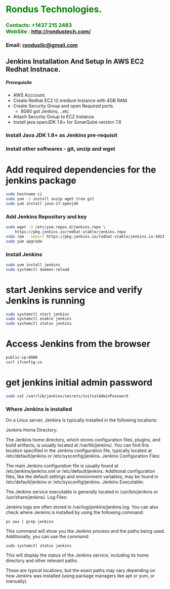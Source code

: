 #  **<span style="color:green">Rondus Technologies.</span>**
### **<span style="color:green">Contacts: +1437 215 2483<br> WebSite : <http://rondustech.com/></span>**
### **Email: rondusllc@gmail.com**



## Jenkins Installation And Setup In AWS EC2 Redhat Instnace.
##### Prerequisite
+ AWS Acccount.
+ Create Redhat EC2 t2.medium Instance with 4GB RAM.
+ Create Security Group and open Required ports.
   + 8080 got Jenkins, ..etc
+ Attach Security Group to EC2 Instance.
+ Install java openJDK 1.8+ for SonarQube version 7.8

### Install Java JDK 1.8+ as Jenkins pre-requisit
### Install other softwares - git, unzip and wget
# Add required dependencies for the jenkins package

``` sh
sudo hostname ci
sudo yum -y install unzip wget tree git
sudo yum install java-17-openjdk

```
###  Add Jenkins Repository and key
```sh
sudo wget -O /etc/yum.repos.d/jenkins.repo \
    https://pkg.jenkins.io/redhat-stable/jenkins.repo
sudo rpm --import https://pkg.jenkins.io/redhat-stable/jenkins.io-2023.key
sudo yum upgrade
```
### Install Jenkins
```sh
sudo yum install jenkins
sudo systemctl daemon-reload
```
# start Jenkins  service and verify Jenkins is running
```sh
sudo systemctl start jenkins
sudo systemctl enable jenkins
sudo systemctl status jenkins
```
# Access Jenkins from the browser
```sh
public-ip:8080
curl ifconfig.co 
```
# get jenkins initial admin password
```sh
sudo cat /var/lib/jenkins/secrets/initialAdminPassword
```
### Where Jenkins is installed
On a Linux server, Jenkins is typically installed in the following locations:

Jenkins Home Directory:

The Jenkins home directory, which stores configuration files, plugins, and build artifacts, is usually located at /var/lib/jenkins/.
You can find this location specified in the Jenkins configuration file, typically located at /etc/default/jenkins or /etc/sysconfig/jenkins.
Jenkins Configuration Files:

The main Jenkins configuration file is usually found at /etc/jenkins/jenkins.xml or /etc/default/jenkins.
Additional configuration files, like the default settings and environment variables, may be found in /etc/default/jenkins or /etc/sysconfig/jenkins.
Jenkins Executable:

The Jenkins service executable is generally located in /usr/bin/jenkins or /usr/share/jenkins/.
Log Files:

Jenkins logs are often stored in /var/log/jenkins/jenkins.log.
You can also check where Jenkins is installed by using the following command:

```
ps aux | grep jenkins
```
This command will show you the Jenkins process and the paths being used. Additionally, you can use the command:

```
sudo systemctl status jenkins
```
This will display the status of the Jenkins service, including its home directory and other relevant paths.

These are typical locations, but the exact paths may vary depending on how Jenkins was installed (using package managers like apt or yum, or manually).
